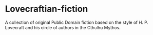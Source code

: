# Lovecraftian-fiction
A collection of original Public Domain fiction based on the style of H. P. Lovecraft and his circle of authors in the Cthulhu Mythos.
